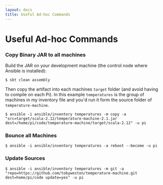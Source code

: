 ```yaml
---
layout: docs
title: Useful Ad-hoc Commands
---
```


# Useful Ad-hoc Commands
      
### Copy Binary JAR to all machines

Build the JAR on your development machine (the control node where Ansible is installed):

    $ sbt clean assembly
    
Then copy the artifact into each machines `target` folder (and avoid having to compile on each Pi). In this example `temperatures` is the group of machines in my inventory file and you'd run it form the source folder of `temperature-machine`.

    $ ansible -i ansible/inventory temperatures -m copy -a "src=target/scala-2.12/temperature-machine-2.1.jar dest=/home/pi/code/temperature-machine/target/scala-2.12" -u pi
    
    
### Bounce all Machines

    $ ansible -i ansible/inventory temperatures -a reboot --become -u pi


### Update Sources

    $ ansible -i ansible/inventory temperatures -m git -a "repo=https://github.com/tobyweston/temperature-machine.git dest=home/pi/code update=yes" -u pi
